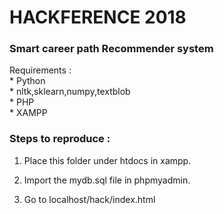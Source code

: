 # HACKFERENCE 2018

### Smart career path Recommender system


Requirements : <br>
	* Python <br>
	* nltk,sklearn,numpy,textblob <br>
	* PHP <br>
	* XAMPP <br>
	

### Steps to reproduce : 

1) Place this folder under htdocs in xampp.

2) Import the mydb.sql file in phpmyadmin.

3) Go to localhost/hack/index.html